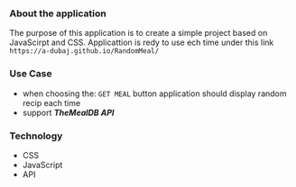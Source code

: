 ### About the application

The purpose of this application is to create a simple project based on JavaScirpt and CSS. Applicattion is redy to use ech time under this link `https://a-dubaj.github.io/RandomMeal/`

### Use Case

- when choosing the: `GET MEAL` button application should display random recip each time 
- support ***TheMealDB API***

### Technology

- CSS
- JavaScript
- API
